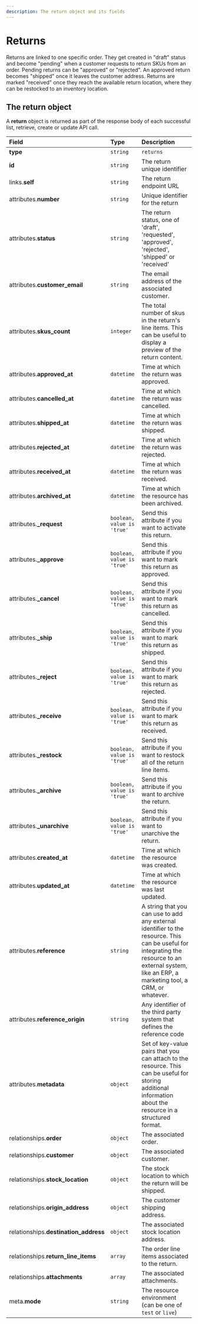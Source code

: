 ```yaml
---
description: The return object and its fields
---
```


# Returns

Returns are linked to one specific order. They get created in "draft" status and become "pending" when a customer requests to return SKUs from an order. Pending returns can be "approved" or "rejected". An approved return becomes "shipped" once it leaves the customer address. Returns are marked "received" once they reach the available return location, where they can be restocked to an inventory location.

## The return object

A **return** object is returned as part of the response body of each successful list, retrieve, create or update API call.

| Field | Type | Description |
| :--- | :--- | :--- |
| **type** | `string` | `returns` |
| **id** | `string` | The return unique identifier |
| links.**self** | `string` | The return endpoint URL |
| attributes.**number** | `string` | Unique identifier for the return |
| attributes.**status** | `string` | The return status, one of 'draft', 'requested', 'approved', 'rejected', 'shipped' or 'received' |
| attributes.**customer\_email** | `string` | The email address of the associated customer. |
| attributes.**skus\_count** | `integer` | The total number of skus in the return's line items. This can be useful to display a preview of the return content. |
| attributes.**approved\_at** | `datetime` | Time at which the return was approved. |
| attributes.**cancelled\_at** | `datetime` | Time at which the return was cancelled. |
| attributes.**shipped\_at** | `datetime` | Time at which the return was shipped. |
| attributes.**rejected\_at** | `datetime` | Time at which the return was rejected. |
| attributes.**received\_at** | `datetime` | Time at which the return was received. |
| attributes.**archived\_at** | `datetime` | Time at which the resource has been archived. |
| attributes.**\_request** | `boolean, value is 'true'` | Send this attribute if you want to activate this return. |
| attributes.**\_approve** | `boolean, value is 'true'` | Send this attribute if you want to mark this return as approved. |
| attributes.**\_cancel** | `boolean, value is 'true'` | Send this attribute if you want to mark this return as cancelled. |
| attributes.**\_ship** | `boolean, value is 'true'` | Send this attribute if you want to mark this return as shipped. |
| attributes.**\_reject** | `boolean, value is 'true'` | Send this attribute if you want to mark this return as rejected. |
| attributes.**\_receive** | `boolean, value is 'true'` | Send this attribute if you want to mark this return as received. |
| attributes.**\_restock** | `boolean, value is 'true'` | Send this attribute if you want to restock all of the return line items. |
| attributes.**\_archive** | `boolean, value is 'true'` | Send this attribute if you want to archive the return. |
| attributes.**\_unarchive** | `boolean, value is 'true'` | Send this attribute if you want to unarchive the return. |
| attributes.**created\_at** | `datetime` | Time at which the resource was created. |
| attributes.**updated\_at** | `datetime` | Time at which the resource was last updated. |
| attributes.**reference** | `string` | A string that you can use to add any external identifier to the resource. This can be useful for integrating the resource to an external system, like an ERP, a marketing tool, a CRM, or whatever. |
| attributes.**reference\_origin** | `string` | Any identifier of the third party system that defines the reference code |
| attributes.**metadata** | `object` | Set of key-value pairs that you can attach to the resource. This can be useful for storing additional information about the resource in a structured format. |
| relationships.**order** | `object` | The associated order. |
| relationships.**customer** | `object` | The associated customer. |
| relationships.**stock\_location** | `object` | The stock location to which the return will be shipped. |
| relationships.**origin\_address** | `object` | The customer shipping address. |
| relationships.**destination\_address** | `object` | The associated stock location address. |
| relationships.**return\_line\_items** | `array` | The order line items associated to the return. |
| relationships.**attachments** | `array` | The associated attachments. |
| meta.**mode** | `string` | The resource environment \(can be one of `test` or `live`\) |

